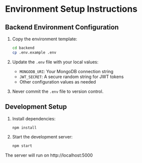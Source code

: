 # Environment Setup Instructions

## Backend Environment Configuration

1. Copy the environment template:
   ```bash
   cd backend
   cp .env.example .env
   ```

2. Update the `.env` file with your local values:
   - `MONGODB_URI`: Your MongoDB connection string
   - `JWT_SECRET`: A secure random string for JWT tokens
   - Other configuration values as needed

3. Never commit the `.env` file to version control.

## Development Setup

1. Install dependencies:
   ```bash
   npm install
   ```

2. Start the development server:
   ```bash
   npm start
   ```

The server will run on http://localhost:5000
